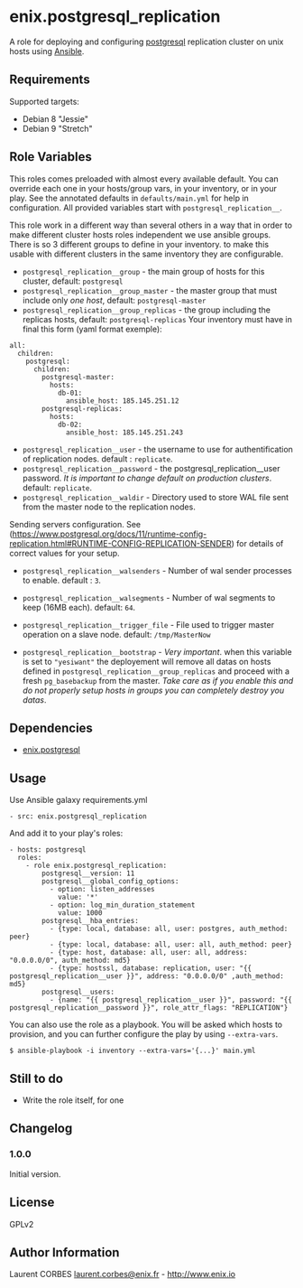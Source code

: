 enix.postgresql_replication
=================

A role for deploying and configuring [postgresql](http://www.postgresql.org) replication cluster on unix hosts using [Ansible](http://www.ansible.com/).


Requirements
------------

Supported targets:

- Debian 8 "Jessie"
- Debian 9 "Stretch"


Role Variables
--------------

This roles comes preloaded with almost every available default. You can override each one in your hosts/group vars, in your inventory, or in your play. See the annotated defaults in `defaults/main.yml` for help in configuration. All provided variables start with `postgresql_replication__`.

This role work in a different way than several others in a way that in order to make different cluster hosts roles independent we use ansible groups. There is so 3 different groups to define in your inventory. to make this usable with different clusters in the same inventory they are configurable.
- `postgresql_replication__group` - the main group of hosts for this cluster, default: `postgresql`
- `postgresql_replication__group_master` - the master group that must include only *one host*, default: `postgresql-master`
- `postgresql_replication__group_replicas` - the group including the replicas hosts, default: `postgresql-replicas`
Your inventory must have in final this form (yaml format exemple):
```
all:
  children:
    postgresql:
      children:
        postgresql-master:
          hosts:
            db-01:
              ansible_host: 185.145.251.12
        postgresql-replicas:
          hosts:
            db-02:
              ansible_host: 185.145.251.243
```
- `postgresql_replication__user` - the username to use for authentification of replication nodes. default : `replicate`.
- `postgresql_replication__password` - the postgresql_replication__user password. *It is important to change default on production clusters*. default: `replicate`.
- `postgresql_replication__waldir` - Directory used to store WAL file sent from the master node to the replication nodes.

Sending servers configuration. See (https://www.postgresql.org/docs/11/runtime-config-replication.html#RUNTIME-CONFIG-REPLICATION-SENDER) for details of correct values for your setup.
- `postgresql_replication__walsenders` - Number of wal sender processes to enable. default : `3`.
- `postgresql_replication__walsegments` - Number of wal segments to keep (16MB each). default: `64`.
- `postgresql_replication__trigger_file` - File used to trigger master operation on a slave node. default: `/tmp/MasterNow`

- `postgresql_replication__bootstrap` - *Very important*. when this variable is set to `"yesiwant"` the deployement will remove all datas on hosts defined in `postgresql_replication__group_replicas` and proceed with a fresh `pg_basebackup` from the master. *Take care as if you enable this and do not properly setup hosts in groups you can completely destroy you datas*.

Dependencies
------------

- [enix.postgresql](https://galaxy.ansible.com/enix/postgresql)

Usage
-----

Use Ansible galaxy requirements.yml

    - src: enix.postgresql_replication

And add it to your play's roles:

    - hosts: postgresql
      roles:
        - role enix.postgresql_replication:
            postgresql__version: 11
            postgresql__global_config_options:
              - option: listen_addresses
                value: '*'
              - option: log_min_duration_statement
                value: 1000
            postgresql__hba_entries:
              - {type: local, database: all, user: postgres, auth_method: peer}
              - {type: local, database: all, user: all, auth_method: peer}
              - {type: host, database: all, user: all, address: "0.0.0.0/0", auth_method: md5}
              - {type: hostssl, database: replication, user: "{{ postgresql_replication__user }}", address: "0.0.0.0/0" ,auth_method: md5}
            postgresql__users:
              - {name: "{{ postgresql_replication__user }}", password: "{{ postgresql_replication__password }}", role_attr_flags: "REPLICATION"}


You can also use the role as a playbook. You will be asked which hosts to provision, and you can further configure the play by using `--extra-vars`.

    $ ansible-playbook -i inventory --extra-vars='{...}' main.yml

Still to do
-----------

- Write the role itself, for one


Changelog
---------

### 1.0.0

Initial version.

License
-------

GPLv2

Author Information
------------------

Laurent CORBES <laurent.corbes@enix.fr> - http://www.enix.io
